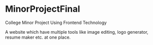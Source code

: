 # MinorProjectFinal
College Minor Project Using Frontend Technology

A website which have multiple tools like image editing, logo generator, resume maker etc. at one place.
